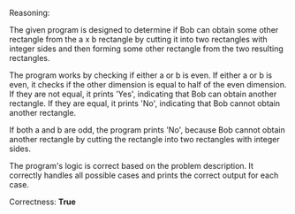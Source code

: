 Reasoning:

The given program is designed to determine if Bob can obtain some other rectangle from the a x b rectangle by cutting it into two rectangles with integer sides and then forming some other rectangle from the two resulting rectangles.

The program works by checking if either a or b is even. If either a or b is even, it checks if the other dimension is equal to half of the even dimension. If they are not equal, it prints 'Yes', indicating that Bob can obtain another rectangle. If they are equal, it prints 'No', indicating that Bob cannot obtain another rectangle.

If both a and b are odd, the program prints 'No', because Bob cannot obtain another rectangle by cutting the rectangle into two rectangles with integer sides.

The program's logic is correct based on the problem description. It correctly handles all possible cases and prints the correct output for each case.

Correctness: **True**